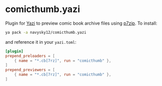 # comicthumb.yazi

Plugin for [Yazi](https://github.com/sxyazi/yazi) to preview comic book archive files using [p7zip](https://github.com/p7zip-project/p7zip).
To install:

```bash
ya pack -a navysky12/comicthumb.yazi
```

and reference it in your `yazi.toml`:

```toml
[plugin]
prepend_preloaders = [
	{ name = "*.cb[7rz]", run = "comicthumb" },
]
prepend_previewers = [
	{ name = "*.cb[7rz]", run = "comicthumb" },
]
```
